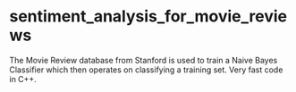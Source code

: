 # sentiment_analysis_for_movie_reviews
The Movie Review database from Stanford is used to train a Naive Bayes Classifier which then operates on classifying a training set. Very fast code in C++.
